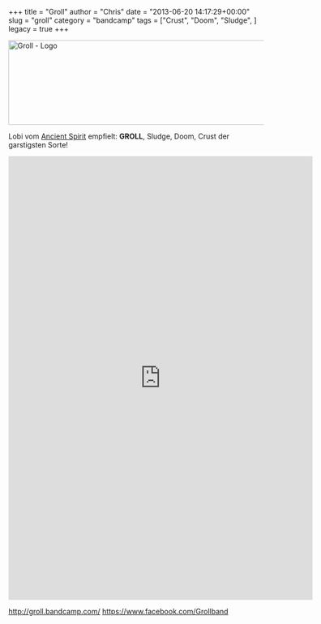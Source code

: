 +++
title = "Groll"
author = "Chris"
date = "2013-06-20 14:17:29+00:00"
slug = "groll"
category = "bandcamp"
tags = ["Crust", "Doom", "Sludge", ]
legacy = true
+++

<img src="images//2013/06/Groll-Groll-Demo-150x150.jpg" alt="Groll - Groll Demo" width="0" height="0" class="aligncenter size-thumbnail wp-image-10953" />
<img src="images//2013/06/Groll-Logo.png" alt="Groll - Logo" width="667" height="167" class="aligncenter size-full wp-image-10954" />

Lobi vom <a href="http://ancientspirit.de/">Ancient Spirit</a> empfielt: **GROLL**, Sludge, Doom, Crust der garstigsten Sorte!

<iframe style="border: 0; width: 600px; height: 876px;" src="http://bandcamp.com/EmbeddedPlayer/album=3734922593/size=large/bgcol=333333/linkcol=ffffff/notracklist=false/transparent=true/" seamless><a href="http://groll.bandcamp.com/album/groll-demo">Groll Demo by groll</a></iframe>

<a href="http://groll.bandcamp.com/">http://groll.bandcamp.com/</a>
<a href="https://www.facebook.com/Grollband">https://www.facebook.com/Grollband</a>
